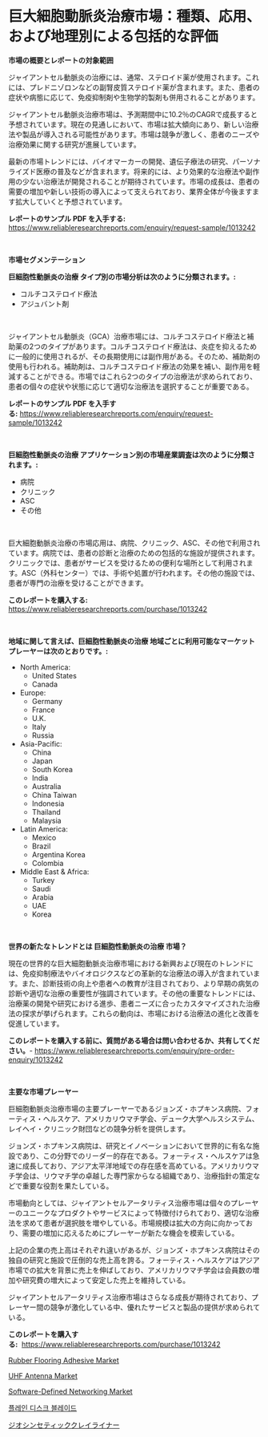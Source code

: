 <p><h1>巨大細胞動脈炎治療市場：種類、応用、および地理別による包括的な評価</h1></p><p><strong>市場の概要とレポートの対象範囲</strong></p>
<p><p>ジャイアントセル動脈炎の治療には、通常、ステロイド薬が使用されます。これには、プレドニゾロンなどの副腎皮質ステロイド薬が含まれます。また、患者の症状や病態に応じて、免疫抑制剤や生物学的製剤も併用されることがあります。</p><p>ジャイアントセル動脈炎治療市場は、予測期間中に10.2％のCAGRで成長すると予想されています。現在の見通しにおいて、市場は拡大傾向にあり、新しい治療法や製品が導入される可能性があります。市場は競争が激しく、患者のニーズや治療効果に関する研究が進展しています。</p><p>最新の市場トレンドには、バイオマーカーの開発、遺伝子療法の研究、パーソナライズド医療の普及などが含まれます。将来的には、より効果的な治療法や副作用の少ない治療法が開発されることが期待されています。市場の成長は、患者の需要の増加や新しい技術の導入によって支えられており、業界全体が今後ますます拡大していくと予想されています。</p></p>
<p><strong>レポートのサンプル PDF を入手する:</strong> <a href="https://www.reliableresearchreports.com/enquiry/request-sample/1013242">https://www.reliableresearchreports.com/enquiry/request-sample/1013242</a></p>
<p>&nbsp;</p>
<p><strong>市場セグメンテーション</strong></p>
<p><strong>巨細胞性動脈炎の治療 タイプ別の市場分析は次のように分類されます。:</strong></p>
<p><ul><li>コルチコステロイド療法</li><li>アジュバント剤</li></ul></p>
<p>&nbsp;</p>
<p><p>ジャイアントセル動脈炎（GCA）治療市場には、コルチコステロイド療法と補助薬の2つのタイプがあります。コルチコステロイド療法は、炎症を抑えるために一般的に使用されるが、その長期使用には副作用がある。そのため、補助剤の使用も行われる。補助剤は、コルチコステロイド療法の効果を補い、副作用を軽減することができる。市場ではこれら2つのタイプの治療法が求められており、患者の個々の症状や状態に応じて適切な治療法を選択することが重要である。</p></p>
<p><strong>レポートのサンプル PDF を入手する:</strong>&nbsp;<a href="https://www.reliableresearchreports.com/enquiry/request-sample/1013242">https://www.reliableresearchreports.com/enquiry/request-sample/1013242</a></p>
<p>&nbsp;</p>
<p><strong> 巨細胞性動脈炎の治療 アプリケーション別の市場産業調査は次のように分類されます。:</strong></p>
<p><ul><li>病院</li><li>クリニック</li><li>ASC</li><li>その他</li></ul></p>
<p>&nbsp;</p>
<p><p>巨大細胞動脈炎治療の市場応用は、病院、クリニック、ASC、その他で利用されています。病院では、患者の診断と治療のための包括的な施設が提供されます。クリニックでは、患者がサービスを受けるための便利な場所として利用されます。ASC（外科センター）では、手術や処置が行われます。その他の施設では、患者が専門の治療を受けることができます。</p></p>
<p><strong>このレポートを購入する:</strong>&nbsp; <a href="https://www.reliableresearchreports.com/purchase/1013242">https://www.reliableresearchreports.com/purchase/1013242</a></p>
<p>&nbsp;</p>
<p><strong>地域に関して言えば、巨細胞性動脈炎の治療 地域ごとに利用可能なマーケットプレーヤーは次のとおりです。:</strong></p>
<p><ul>
    <li>
        North America:
        <ul>
            <li>United States</li>
            <li>Canada</li>
        </ul>
    </li>
    <li>
        Europe:
        <ul>
            <li>Germany</li>
            <li>France</li>
            <li>U.K.</li>
            <li>Italy</li>
            <li>Russia</li>
        </ul>
    </li>
    <li>
        Asia-Pacific:
        <ul>
            <li>China</li>
            <li>Japan</li>
            <li>South Korea</li>
            <li>India</li>
            <li>Australia</li>
            <li>China Taiwan</li>
            <li>Indonesia</li>
            <li>Thailand</li>
            <li>Malaysia</li>
        </ul>
    </li>
    <li>
        Latin America:
        <ul>
            <li>Mexico</li>
            <li>Brazil</li>
            <li>Argentina Korea</li>
            <li>Colombia</li>
        </ul>
    </li>
    <li>
        Middle East & Africa:
        <ul>
            <li>Turkey</li>
            <li>Saudi</li>
            <li>Arabia</li>
            <li>UAE</li>
            <li>Korea</li>
        </ul>
    </li>
    </ul></p>
<p>&nbsp;</p>
<p><strong>世界の新たなトレンドとは 巨細胞性動脈炎の治療 市場？</strong></p>
<p><p>現在の世界的な巨大細胞動脈炎治療市場における新興および現在のトレンドには、免疫抑制療法やバイオロジクスなどの革新的な治療法の導入が含まれています。また、診断技術の向上や患者への教育が注目されており、より早期の病気の診断や適切な治療の重要性が強調されています。その他の重要なトレンドには、治療薬の開発や研究における進歩、患者ニーズに合ったカスタマイズされた治療法の探求が挙げられます。これらの動向は、市場における治療法の進化と改善を促進しています。</p></p>
<p><strong>このレポートを購入する前に、質問がある場合は問い合わせるか、共有してください。</strong>- <a href="https://www.reliableresearchreports.com/enquiry/pre-order-enquiry/1013242">https://www.reliableresearchreports.com/enquiry/pre-order-enquiry/1013242</a></p>
<p>&nbsp;</p>
<p><strong>主要な市場プレーヤー</strong></p>
<p><p>巨細胞動脈炎治療市場の主要プレーヤーであるジョンズ・ホプキンス病院、フォーティス・ヘルスケア、アメリカリウマチ学会、デューク大学ヘルスシステム、レイヘイ・クリニック財団などの競争分析を提供します。</p><p>ジョンズ・ホプキンス病院は、研究とイノベーションにおいて世界的に有名な施設であり、この分野でのリーダー的存在である。フォーティス・ヘルスケアは急速に成長しており、アジア太平洋地域での存在感を高めている。アメリカリウマチ学会は、リウマチ学の卓越した専門家からなる組織であり、治療指針の策定などで重要な役割を果たしている。</p><p>市場動向としては、ジャイアントセルアータリティス治療市場は個々のプレーヤーのユニークなプロダクトやサービスによって特徴付けられており、適切な治療法を求めて患者が選択肢を増やしている。市場規模は拡大の方向に向かっており、需要の増加に応えるためにプレーヤーが新たな機会を模索している。</p><p>上記の企業の売上高はそれぞれ違いがあるが、ジョンズ・ホプキンス病院はその独自の研究と施設で圧倒的な売上高を誇る。フォーティス・ヘルスケアはアジア市場での拡大を背景に売上を伸ばしており、アメリカリウマチ学会は会員数の増加や研究費の増大によって安定した売上を維持している。</p><p>ジャイアントセルアータリティス治療市場はさらなる成長が期待されており、プレーヤー間の競争が激化している中、優れたサービスと製品の提供が求められている。</p></p>
<p><strong>このレポートを購入する:</strong>&nbsp;&nbsp;<a href="https://www.reliableresearchreports.com/purchase/1013242">https://www.reliableresearchreports.com/purchase/1013242</a></p>
<p><p><a href="https://github.com/luckyshygirl/Market-Research-Report-List-3/blob/main/rubber-flooring-adhesive-market.md">Rubber Flooring Adhesive Market</a></p><p><a href="https://view.publitas.com/reportprime-1/uhf-antenna-market-provides-detailed-segmentation-of-this-market-based-on-type-application-and-region-and-forecast-for-the-period-from-2024-2031/">UHF Antenna Market</a></p><p><a href="https://issuu.com/reportprime-2/docs/software-defined-networking-market-size-2030.pptx">Software-Defined Networking Market</a></p><p><a href="https://github.com/vsnao330707/Market-Research-Report-List-1/blob/main/9450358193827.md">플레인 디스크 블레이드</a></p><p><a href="https://github.com/zjkmgcs938405/Market-Research-Report-List-1/blob/main/7237496194133.md">ジオシンセティッククレイライナー</a></p></p>